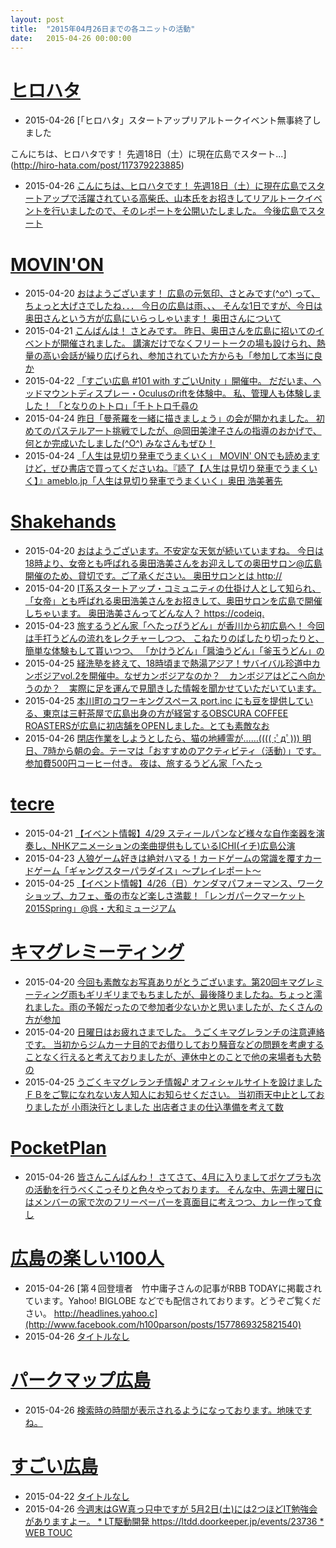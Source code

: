 ```yaml
---
layout: post
title:  "2015年04月26日までの各ユニットの活動"
date:   2015-04-26 00:00:00
---
```


# [ヒロハタ](http://hiro-hata.com/)

* 2015-04-26 [「ヒロハタ」スタートアップリアルトークイベント無事終了しました

こんにちは、ヒロハタです！
先週18日（土）に現在広島でスタート...](http://hiro-hata.com/post/117379223885)
* 2015-04-26 [こんにちは、ヒロハタです！ 先週18日（土）に現在広島でスタートアップで活躍されている高柴氏、山本氏をお招きしてリアルトークイベントを行いましたので、そのレポートを公開いたしました。 今後広島でスタート](http://www.facebook.com/hirohatap/posts/815185018558295)


# [MOVIN'ON](http://coworking-hiroshima.com/)

* 2015-04-20 [おはようございます！ 広島の元気印、さとみです(^o^) って、ちょっと大げさでしたね．．． 今日の広島は雨、、、  そんな1日ですが、今日は奥田さんという方が広島にいらっしゃいます！ 奥田さんについて](http://www.facebook.com/movinon.hiroshima/posts/933269486693830)
* 2015-04-21 [こんばんは！ さとみです。  昨日、奥田さんを広島に招いてのイベントが開催されました。 講演だけでなくフリートークの場も設けられ、熱量の高い会話が繰り広げられ、参加されていた方からも「参加して本当に良か](http://www.facebook.com/movinon.hiroshima/photos/a.723999867620794.1073741829.723399384347509/934208816599897/?type=1)
* 2015-04-22 [「すごい広島 #101 with すごいUnity 」開催中。  だだいま、ヘッドマウントディスプレー・Oculusのriftを体験中。 私、管理人も体験しました！  「となりのトトロ」「千トトロ千尋の](http://www.facebook.com/movinon.hiroshima/posts/934677139886398)
* 2015-04-24 [昨日「曼荼羅を一緒に描きましょう」の会が開かれました。  初めてのパステルアート挑戦でしたが、@岡田美津子さんの指導のおかげで、何とか完成いたしました(^O^)  みなさんもぜひ！](http://www.facebook.com/movinon.hiroshima/posts/935830773104368)
* 2015-04-24 [「人生は見切り発車でうまくいく」 MOVIN' ONでも読めますけど，ぜひ書店で買ってくださいね。『読了【人生は見切り発車でうまくいく】』ameblo.jp「人生は見切り発車でうまくいく」奥田 浩美著先](http://www.facebook.com/movinon.hiroshima/posts/935871493100296)


# [Shakehands](http://www.shakehands.jp/)

* 2015-04-20 [おはようございます。不安定な天気が続いていますね。  今日は18時より、女帝とも呼ばれる奥田浩美さんをお迎えしての奥田サロン@広島開催のため、貸切です。ご了承ください。  奥田サロンとは http://](http://www.facebook.com/CoworkingShakeHands/posts/918625664855495)
* 2015-04-20 [IT系スタートアップ・コミュニティの仕掛け人として知られ、「女帝」とも呼ばれる奥田浩美さんをお招きして、奥田サロンを広島で開催しちゃいます。  奥田浩美さんってどんな人？ https://codeiq.](http://www.facebook.com/CoworkingShakeHands/posts/918627971521931)
* 2015-04-23 [旅するうどん家「へたっぴうどん」が香川から初広島へ！  今回は手打うどんの流れをレクチャーしつつ、 こねたりのばしたり切ったりと、簡単な体験もして貰いつつ、 「かけうどん」「醤油うどん」「釜玉うどん」の](http://www.facebook.com/CoworkingShakeHands/posts/920273108024084)
* 2015-04-25 [経洗塾を終えて、18時頃まで熱湯アジア！サバイバル珍道中カンボジアvol.2を開催中。なぜカンボジアなのか？　カンボジアはどこへ向かうのか？　実際に足を運んで見聞きした情報を聞かせていただいています。 ](http://www.facebook.com/CoworkingShakeHands/photos/a.624867490897982.1073741830.592127770838621/921455391239189/?type=1)
* 2015-04-25 [本川町のコワーキングスペース port.inc にも豆を提供している、東京は三軒茶屋で広島出身の方が経営するOBSCURA COFFEE ROASTERSが広島に初店舗をOPENしました。とても素敵なお](http://www.facebook.com/CoworkingShakeHands/photos/a.624867490897982.1073741830.592127770838621/921492327902162/?type=1)
* 2015-04-26 [閉店作業をしようとしたら、猫の地縛霊が……(((( ;ﾟдﾟ)))  明日、7時から朝の会。テーマは「おすすめのアクティビティ（活動）」です。参加費500円コーヒー付き。  夜は、旅するうどん家「へたっ](http://www.facebook.com/CoworkingShakeHands/photos/a.624867490897982.1073741830.592127770838621/922596001125128/?type=1)




# [tecre](http://tecre.jp/)

* 2015-04-21 [【イベント情報】4/29 スティールパンなど様々な自作楽器を演奏し、NHKアニメーションの楽曲提供もしているICHI(イチ)広島公演](http://tecre.jp/ichi-hiroshima/)
* 2015-04-23 [人狼ゲーム好きは絶対ハマる！カードゲームの常識を覆すカードゲーム「ギャングスターパラダイス」～プレイレポート～](http://tecre.jp/hiroshima-boardgame/)
* 2015-04-25 [【イベント情報】4/26（日）ケンダマパフォーマンス、ワークショップ、カフェ、蚤の市など楽しさ満載！「レンガパークマーケット2015Spring」@呉・大和ミュージアム](http://tecre.jp/yamatomusium-kure/)


# [キマグレミーティング](https://www.facebook.com/kimaguremeeting)

* 2015-04-20 [今回も素敵なお写真ありがとうございます。第20回キマグレミーティング雨もギリギリまでもちましたが、最後降りましたね。ちょっと濡れました。雨の予報だったので参加者少ないかと思いましたが、たくさんの方が参加](http://www.facebook.com/kimaguremeeting/posts/811226208953947)
* 2015-04-20 [日曜日はお疲れさまでした。  うごくキマグレランチの注意連絡です。  当初からジムカーナ目的でお借りしており騒音などの問題を考慮することなく行えると考えておりましたが、連休中とのことで他の来場者も大勢の](http://www.facebook.com/kimaguremeeting/photos/a.518994288177142.1073741829.501348703275034/811436722266229/?type=1)
* 2015-04-25 [うごくキマグレランチ情報♪  オフィシャルサイトを設けました  ＦＢをご覧になれない友人知人にお知らせください。  当初雨天中止としておりましたが  小雨決行としました  出店者さまの仕込準備を考えて数](http://www.facebook.com/kimaguremeeting/photos/a.518994288177142.1073741829.501348703275034/813255535417681/?type=1)


# [PocketPlan](http://pocketplan.wix.com/pocketplan)

* 2015-04-26 [皆さんこんばんわ！  さてさて、4月に入りましてポケプラも次の活動を行うべくこっそりと色々やっております。  そんな中、先週土曜日にはメンバーの家で次のフリーペーパーを真面目に考えつつ、カレー作って食し](http://www.facebook.com/PocketPlan/posts/828051093947531)


# [広島の楽しい100人](https://www.facebook.com/h100parson)

* 2015-04-26 [第４回登壇者　竹中庸子さんの記事がRBB TODAYに掲載されています。Yahoo! BIGLOBE などでも配信されております。どうぞご覧ください。  http://headlines.yahoo.c](http://www.facebook.com/h100parson/posts/1577869325821540)
* 2015-04-26 [タイトルなし](http://www.facebook.com/events/454855551346139/permalink/454855554679472/)










# [パークマップ広島](http://parkmap.eiel.info)

* 2015-04-26 [検索時の時間が表示されるようになっております。地味ですね。](http://www.facebook.com/449921165167160/photos/a.452468954912381.1073741827.449921165167160/459789557513654/?type=1)


# [すごい広島](http://great-h.github.io/)

* 2015-04-22 [タイトルなし](http://www.facebook.com/events/1571784836442263/permalink/1571784839775596/)
* 2015-04-26 [今週末はGW真っ只中ですが 5月2日(土)には2つほどIT勉強会がありますよー。  * LT駆動開発 https://ltdd.doorkeeper.jp/events/23736 * WEB TOUC](http://www.facebook.com/great.hiroshima/posts/555516324591017)
